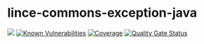 # lince-commons-exception-java

![](https://github.com/lince-open/lince-commons-exception-java/workflows/Java%20CI/badge.svg)
[![Known Vulnerabilities](https://snyk.io/test/github/lince-open/lince-commons-exception-java/badge.svg)](https://snyk.io/test/github/pedrozatta/lince-commons-exception-java)
[![Coverage](https://sonarcloud.io/api/project_badges/measure?project=lince-open_lince-commons-exception-java&metric=coverage)](https://sonarcloud.io/dashboard?id=lince-open_lince-commons-exception-java)
[![Quality Gate Status](https://sonarcloud.io/api/project_badges/measure?project=lince-open_lince-commons-exception-java&metric=alert_status)](https://sonarcloud.io/dashboard?id=lince-open_lince-commons-exception-java)
